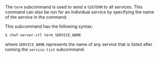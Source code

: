 The `term` subcommand is used to send a `SIGTERM` to all services. This
command can also be run for an individual service by specifying the name
of the service in the command.

This subcommand has the following syntax:

``` bash
$ chef-server-ctl term SERVICE_NAME
```

where `SERVICE_NAME` represents the name of any service that is listed
after running the `service-list` subcommand.